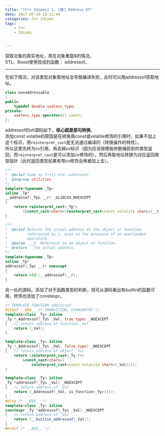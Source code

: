 ```yaml
---
title: "[C++ Idioms] 1. [替] Address Of"
date: 2017-07-29 15:11:44
categories: C++ Idioms
tags:
    - C++
    - Idioms


---
```

获取对象的真实地址，用在对象重载&的情况。  
STL、Boost使用现成的函数： addressof。  <!-- more -->

-------
在如下情况，对该类型对象取地址会导致编译失败，此时可以用addressof获取地址。  
```c++
class nonaddressable
{
public:
	typedef double useless_type;
private:
	useless_type operator&() const;
};
```

addressof的stl源码如下，**核心就是那句转换**。  
添加const volatile的原因是在转换用const或volatile修饰的引用时，如果不加上这个标识，用`reinterpret_cast`是无法通过编译的（转换操作的特性）。  
所以这里先转为cv引用，再去掉cv标识（因为应该按模板参数捕获到的类型返回，而`reinterpret_cast`是可以添加cv修饰的），然后再取地址转换为对应返回类型指针（此时返回类型如果有带cv修饰会再被加上去）。

```c++
/**
*  @brief Same as C++11 std::addressof
*  @ingroup utilities
*/
template<typename _Tp>
inline _Tp*
__addressof(_Tp& __r) _GLIBCXX_NOEXCEPT
{
	return reinterpret_cast<_Tp*>
		(&const_cast<char&>(reinterpret_cast<const volatile char&>(__r)));
}

/**
*  @brief Returns the actual address of the object or function
*         referenced by r, even in the presence of an overloaded
*         operator&.
*  @param  __r  Reference to an object or function.
*  @return   The actual address.
*/
template<typename _Tp>
inline _Tp*
addressof(_Tp& __r) noexcept
{
	return std::__addressof(__r);
}

```


另一处的源码，添加了对于函数类型的判断，但可从源码看出有builtin的函数可用，修饰也添加了constexpr。
```c++
// TEMPLATE FUNCTION addressof
#ifdef __EDG__ /* TRANSITION, VSO#200707 */
template<class _Ty> inline
_Ty *_Addressof(_Ty& _Val, true_type) _NOEXCEPT
{	// return address of function _Val
	return (_Val);
}

template<class _Ty> inline
_Ty *_Addressof(_Ty& _Val, false_type) _NOEXCEPT
{	// return address of object _Val
	return (reinterpret_cast<_Ty *>(
		&const_cast<char&>(
			reinterpret_cast<const volatile char&>(_Val))));
}

template<class _Ty> inline
_Ty *addressof(_Ty& _Val) _NOEXCEPT
{	// return address of _Val
	return (_Addressof(_Val, is_function<_Ty>()));
}
#else /* __EDG__ */
template<class _Ty> inline
constexpr _Ty *addressof(_Ty& _Val) _NOEXCEPT
{	// return address of _Val
	return (__builtin_addressof(_Val));
}
#endif /* __EDG__ */

```


